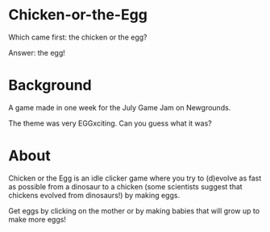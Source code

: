# Chicken-or-the-Egg

Which came first: the chicken or the egg? 

Answer: the egg!

# Background

A game made in one week for the July Game Jam on Newgrounds.

The theme was very EGGxciting. Can you guess what it was?

# About

Chicken or the Egg is an idle clicker game where you try to (d)evolve as fast as possible from a dinosaur to a chicken (some scientists suggest that chickens evolved from dinosaurs!) by making eggs.

Get eggs by clicking on the mother or by making babies that will grow up to make more eggs!